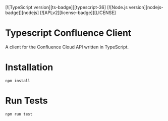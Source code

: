 [![TypeScript version][ts-badge]][typescript-36]
[![Node.js version][nodejs-badge]][nodejs]
[![APLv2][license-badge]][LICENSE]

# Typescript Confluence Client

A client for the Confluence Cloud API written in TypeScript.

# Installation

    npm install
    
# Run Tests
    
    npm run test
    
